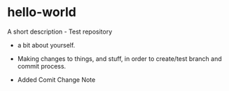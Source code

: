 # hello-world
A short description - Test repository

* a bit about yourself.

* Making changes to things, and stuff, in order to create/test branch and commit process.
* Added Comit Change Note
